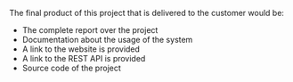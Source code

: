 The final product of this project that is delivered to the customer would be:
* The complete report over the project
* Documentation about the usage of the system
* A link to the  website is provided
* A link to the  REST API is provided
* Source code of the project
